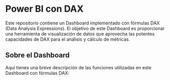 # Power BI con DAX
Este repositorio contiene un Dashboard implementado con fórmulas DAX (Data Analysis Expressions). El objetivo de este Dashboard es proporcionar una herramienta de visualización de datos que aprovecha las potentes capacidades de DAX para el análisis y cálculo de métricas.
## Sobre el Dashboard
Aquí tienes una breve descripción de las funciones utilizadas en este Dashboard con fórmulas DAX:

